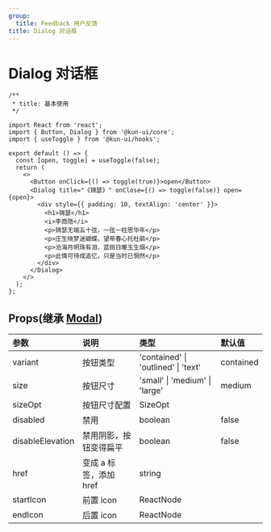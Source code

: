 ```yaml
---
group:
  title: Feedback 用户反馈
title: Dialog 对话框
---
```


# Dialog 对话框

```tsx
/**
 * title: 基本使用
 */

import React from 'react';
import { Button, Dialog } from '@kun-ui/core';
import { useToggle } from '@kun-ui/hooks';

export default () => {
  const [open, toggle] = useToggle(false);
  return (
    <>
      <Button onClick={() => toggle(true)}>open</Button>
      <Dialog title="《锦瑟》" onClose={() => toggle(false)} open={open}>
        <div style={{ padding: 10, textAlign: 'center' }}>
          <h1>锦瑟</h1>
          <i>李商隐</i>
          <p>锦瑟无端五十弦，一弦一柱思华年</p>
          <p>庄生晓梦迷蝴蝶，望帝春心托杜鹃</p>
          <p>沧海月明珠有泪，蓝田日暖玉生烟</p>
          <p>此情可待成追忆，只是当时已惘然</p>
        </div>
      </Dialog>
    </>
  );
};
```

## Props(继承 [Modal](/core/utils/modal))

| 参数             | 说明                   | 类型                                | 默认值    |
| :--------------- | :--------------------- | :---------------------------------- | :-------- |
| variant          | 按钮类型               | 'contained' \| 'outlined' \| 'text' | contained |
| size             | 按钮尺寸               | 'small' \| 'medium' \| 'large'      | medium    |
| sizeOpt          | 按钮尺寸配置           | SizeOpt                             |
| disabled         | 禁用                   | boolean                             | false     |
| disableElevation | 禁用阴影，按钮变得扁平 | boolean                             | false     |
| href             | 变成 a 标签，添加 href | string                              |           |
| startIcon        | 前置 icon              | ReactNode                           |           |
| endIcon          | 后置 icon              | ReactNode                           |           |
